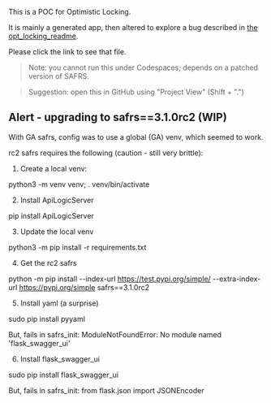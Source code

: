 This is a POC for Optimistic Locking.

It is mainly a generated app, then altered to explore a bug described in [the opt_locking_readme](./api/system/opt_locking/readme.md).

Please click the link to see that file.

> Note: you cannot run this under Codespaces; depends on a patched version of SAFRS.

> Suggestion: open this in GitHub using "Project View" (Shift + ".")

## Alert - upgrading to safrs==3.1.0rc2 (WIP)

With GA safrs, config was to use a global (GA) venv, which seemed to work.

rc2 safrs requires the following (caution - still very brittle):

1. Create a local venv:

python3 -m venv venv; . venv/bin/activate

2. Install ApiLogicServer

pip install ApiLogicServer

3. Update the local venv

python3 -m pip install -r requirements.txt

4. Get the rc2 safrs

python -m pip install --index-url https://test.pypi.org/simple/ --extra-index-url https://pypi.org/simple  safrs==3.1.0rc2

5. Install yaml (a surprise)

sudo pip install pyyaml

But, fails in safrs_init: ModuleNotFoundError: No module named 'flask_swagger_ui'

6. Install flask_swagger_ui

sudo pip install flask_swagger_ui

But, fails in safrs_init: from flask.json import JSONEncoder

